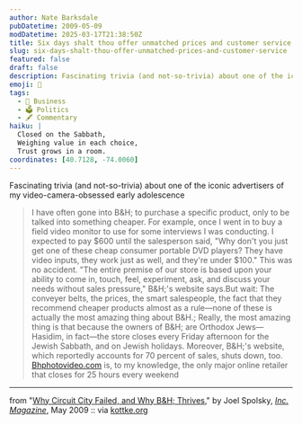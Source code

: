 ```yaml
---
author: Nate Barksdale
pubDatetime: 2009-05-09
modDatetime: 2025-03-17T21:38:50Z
title: Six days shalt thou offer unmatched prices and customer service
slug: six-days-shalt-thou-offer-unmatched-prices-and-customer-service
featured: false
draft: false
description: Fascinating trivia (and not-so-trivia) about one of the iconic advertisers of my video-camera-obsessed early adolescenceH; is not just a camera store; it's a fascinating blend of personal service, community values, and unique business practices.
emoji: 🕍
tags:
  - 💼 Business
  - 🗳️ Politics
  - 🖋️ Commentary
haiku: |
  Closed on the Sabbath,  
  Weighing value in each choice,  
  Trust grows in a room.
coordinates: [40.7128, -74.0060]
---
```


Fascinating trivia (and not-so-trivia) about one of the iconic advertisers of my video-camera-obsessed early adolescence

> I have often gone into B&H; to purchase a specific product, only to be talked into something cheaper. For example, once I went in to buy a field video monitor to use for some interviews I was conducting. I expected to pay $600 until the salesperson said, "Why don't you just get one of these cheap consumer portable DVD players? They have video inputs, they work just as well, and they're under $100." This was no accident. "The entire premise of our store is based upon your ability to come in, touch, feel, experiment, ask, and discuss your needs without sales pressure," B&H;'s website says.But wait: The conveyer belts, the prices, the smart salespeople, the fact that they recommend cheaper products almost as a rule—none of these is actually the most amazing thing about B&H.; Really, the most amazing thing is that because the owners of B&H; are Orthodox Jews—Hasidim, in fact—the store closes every Friday afternoon for the Jewish Sabbath, and on Jewish holidays. Moreover, B&H;'s website, which reportedly accounts for 70 percent of sales, shuts down, too. [Bhphotovideo.com](http://web.archive.org/web/20250207023700/https://www.bhphotovideo.com/) is, to my knowledge, the only major online retailer that closes for 25 hours every weekend

---

from "[Why Circuit City Failed, and Why B&H; Thrives](http://web.archive.org/web/20201114132428/https://www.inc.com/magazine/20090501/why-circuit-city-failed-and-why-bh-thrives_Printer_Friendly.html)," by Joel Spolsky, [_Inc. Magazine_](http://web.archive.org/web/20201114132428/https://www.inc.com/magazine/20090501/why-circuit-city-failed-and-why-bh-thrives_Printer_Friendly.html), May 2009 :: via [kottke.org](http://www.kottke.org/09/05/an-ode-to-bh)

